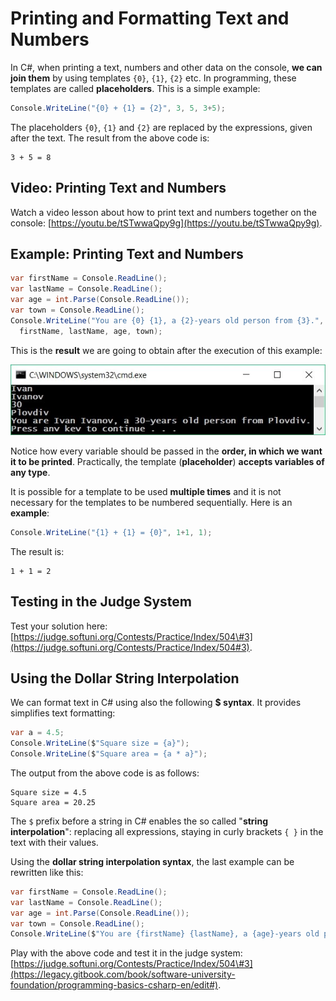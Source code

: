 # Printing and Formatting Text and Numbers

In C\#, when printing a text, numbers and other data on the console, **we can join them** by using templates `{0}`, `{1}`, `{2}` etc. In programming, these templates are called **placeholders**. This is a simple example:

```csharp
Console.WriteLine("{0} + {1} = {2}", 3, 5, 3+5);
```

The placeholders `{0}`, `{1}` and `{2}` are replaced by the expressions, given after the text. The result from the above code is:

```
3 + 5 = 8
```

## Video: Printing Text and Numbers

Watch a video lesson about how to print text and numbers together on the console: [https://youtu.be/tSTwwaQpy9g](https://youtu.be/tSTwwaQpy9g).

## Example: Printing Text and Numbers

```csharp
var firstName = Console.ReadLine();
var lastName = Console.ReadLine();
var age = int.Parse(Console.ReadLine());
var town = Console.ReadLine();
Console.WriteLine("You are {0} {1}, a {2}-years old person from {3}.",
  firstName, lastName, age, town);
```

This is the **result** we are going to obtain after the execution of this example:

![](/assets/chapter-2-images/00.Placeholders-01.jpg)

Notice how every variable should be passed in the **order, in which we want it to be printed**. Practically, the template \(**placeholder**\) **accepts variables of any type**.

It is possible for a template to be used **multiple times** and it is not necessary for the templates to be numbered sequentially. Here is an **example**:

```csharp
Console.WriteLine("{1} + {1} = {0}", 1+1, 1);
```

The result is:

```
1 + 1 = 2
```

## Testing in the Judge System

Test your solution here: [https://judge.softuni.org/Contests/Practice/Index/504\#3](https://judge.softuni.org/Contests/Practice/Index/504#3).

## Using the Dollar String Interpolation

We can format text in C\# using also the following **$ syntax**. It provides simplifies text formatting:

```csharp
var a = 4.5;
Console.WriteLine($"Square size = {a}");
Console.WriteLine($"Square area = {a * a}");
```

The output from the above code is as follows:

```
Square size = 4.5
Square area = 20.25
```

The `$` prefix before a string in C\# enables the so called "**string interpolation**": replacing all expressions, staying in curly brackets `{ }` in the text with their values.

Using the **dollar string interpolation syntax**, the last example can be rewritten like this:

```csharp
var firstName = Console.ReadLine();
var lastName = Console.ReadLine();
var age = int.Parse(Console.ReadLine());
var town = Console.ReadLine();
Console.WriteLine($"You are {firstName} {lastName}, a {age}-years old person from {town}.");
```

Play with the above code and test it in the judge system: [https://judge.softuni.org/Contests/Practice/Index/504\#3](https://legacy.gitbook.com/book/software-university-foundation/programming-basics-csharp-en/edit#).

